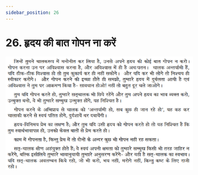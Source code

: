 ```yaml
---
sidebar_position: 26
---
```



# 26.   हृदय की बात गोपन ना करें

![हृदय की बात गोपन ना करें](../../../static/img/hindi/verse26.png)
